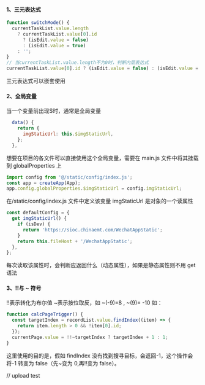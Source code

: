 #### 1、三元表达式

```javascript
function switchMode() {
  currentTaskList.value.length
    ? currentTaskList.value[0].id
      ? (isEdit.value = false)
      : (isEdit.value = true)
    : '';
}
// 当currentTaskList.value.length不为0时，判断内层表达式
currentTaskList.value[0].id ? (isEdit.value = false) : (isEdit.value = true);
```

三元表达式可以嵌套使用

#### 2、全局变量

当一个变量前出现$时，通常是全局变量

```javascript
  data() {
    return {
      imgStaticUrl: this.$imgStaticUrl,
    };
  },
```

想要在项目的各文件可以直接使用这个全局变量，需要在 main.js 文件中将其挂载到 globalProperties 上

```javascript
import config from '@/static/config/index.js';
const app = createApp(App);
app.config.globalProperties.$imgStaticUrl = config.imgStaticUrl;
```

在/static/config/index.js 文件中定义该变量
imgStaticUrl 是对象的一个读属性

```javascript
const defaultConfig = {
  get imgStaticUrl() {
    if (isDev) {
      return 'https://sioc.chinaemt.com/WechatAppStatic';
    }
    return this.fileHost + '/WechatAppStatic';
  },
};
```

每次读取该属性时，会判断应返回什么（动态属性），如果是静态属性则不用 get 语法

#### 3、!!与 ~ 符号

!!表示转化为布尔值
~表示按位取反，如 ~(-9)=8 , ~(9)= -10
如：

```javascript
function calcPageTrigger() {
  const targetIndex = recordList.value.findIndex((item) => {
    return item.length > 0 && !item[0].id;
  });
  currentPage.value = !!~targetIndex ? targetIndex + 1 : 1;
}
```

这里使用的目的是，假如 findIndex 没有找到搜寻目标，会返回-1，这个操作会将-1 转变为 false（先~变为 0,再!!变为 false）。

// upload test

